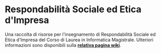 # Respondabilità Sociale ed Etica d'Impresa

Una raccolta di risorse per l'insegnamento di Respondabilità Sociale ed Etica d'Impresa del Corso di
Laurea in Informatica Magistrale. Ulteriori informazioni sono disponibili sulla
[**relativa pagina
wiki**](https://csunibo.github.io/wiki/raccolte-di-risorse/index.html).
